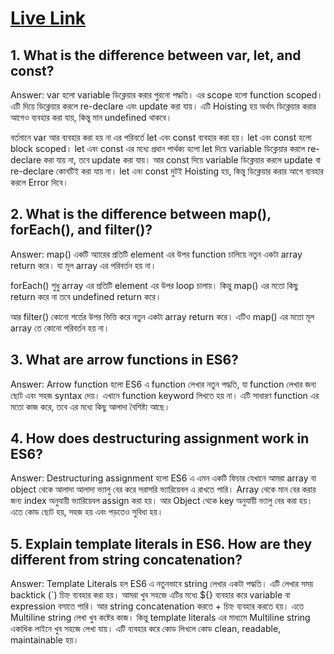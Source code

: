 # <a href="https://mohammad-moklesur-rahman.github.io/Programming-Hero_B12A06-Green-Earth/">Live Link</a>

## 1. What is the difference between var, let, and const?

Answer: var হলো variable ডিক্লেয়ার করার পুরনো পদ্ধতি। এর scope হলো function scoped। এটি দিয়ে ডিক্লেয়ার করলে re-declare এবং update করা যায়। এটি Hoisting হয় অর্থাৎ ডিক্লেয়ার করার আগেও ব্যবহার করা যায়, কিন্তু মান undefined থাকবে।

বর্তমানে var আর ব্যবহার করা হয় না এর পরিবর্তে let এবং const ব্যবহার করা হয়। let এবং const হলো block scoped। let এবং const এর মধ্যে প্রধান পার্থক্য হলো let দিয়ে variable ডিক্লেয়ার করলে re-declare করা যায় না, তবে update করা যায়। আর const দিয়ে variable ডিক্লেয়ার করলে update বা re-declare কোনটিই করা যায় না। let এবং const দুটই Hoisting হয়, কিন্তু ডিক্লেয়ার করার আগে ব্যবহার করলে Error দিবে।

## 2. What is the difference between map(), forEach(), and filter()?

Answer: map() একটি অ্যারের প্রতিটি element এর উপর function চালিয়ে নতুন একটা array return করে। যা মূল array এর পরিবর্তন হয় না।

forEach() শুধু array এর প্রতিটি element এর উপর loop চালায়। কিন্তু map() এর মতো কিছু return করে না তবে undefined return করে।

আর filter() কোনো শর্তের উপর ভিত্তি করে নতুন একটা array return করে। এটিও map() এর মতো মূল array তে কোনো পরিবর্তন হয় না।

## 3. What are arrow functions in ES6?

Answer: Arrow function হলো ES6 এ function লেখার নতুন পদ্ধতি, যা function লেখার জন্য ছোট এবং সহজ syntax দেয়। এখানে function keyword লিখতে হয় না। এটি সাধারণ function এর মতো কাজ করে, তবে এর মধ্যে কিছু আলাদা বৈশিষ্ট্য আছে।

## 4. How does destructuring assignment work in ES6?

Answer: Destructuring assignment হলো ES6 এ এমন একটি ফিচার যেখানে আমরা array বা object থেকে আলাদা আলাদা ভ্যালু বের করে সরাসরি ভ্যারিয়েবল এ রাখতে পারি। Array থেকে মান বের করার জন্য index অনুযায়ী ভ্যারিয়েবল assign করা হয়। আর Object থেকে key অনুযায়ী ভ্যালু বের করা হয়। এতে কোড ছোট হয়, সহজ হয় এবং পড়তেও সুবিধা হয়।

## 5. Explain template literals in ES6. How are they different from string concatenation?

Answer: Template Literals হল ES6 এ নতুনভাবে string লেখার একটা পদ্ধতি। এটি লেখার সময় backtick (`) চিহ্ন ব্যবহার করা হয়। আমরা খুব সহজে এটির মধ্যে ${} ব্যবহার করে variable বা expression বসাতে পারি। আর string concatenation করতে + চিহ্ন ব্যবহার করতে হয়। এতে Multiline string লেখা খুব কষ্টের কাজ। কিন্তু template literals এর মাধ্যমে Multiline string একাধিক লাইনে খুব সহজে লেখা যায়। এটি ব্যবহার করে কোড লিখলে কোড clean, readable, maintainable হয়।